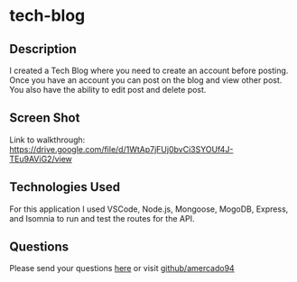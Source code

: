 # tech-blog

## Description
I created a Tech Blog where you need to create an account before posting. Once you have an account you can post on the blog and view other post. You also have the ability to edit post and delete post.

## Screen Shot
Link to walkthrough: https://drive.google.com/file/d/1WtAp7jFUj0bvCi3SYOUf4J-TEu9AViG2/view

## Technologies Used
For this application I used VSCode, Node.js, Mongoose, MogoDB, Express, and Isomnia to run and test the routes for the API.

## Questions
Please send your questions [here](mailto:AlfredoMercado1994@gmail.com?subject=[GitHub]%20Dev%20Connect) or visit [github/amercado94](https://github.com/amercado94)